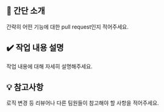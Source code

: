 ## :information_desk_person: 간단 소개

간략히 어떤 기능에 대한 pull request인지 적어주세요.

## :heavy_check_mark: 작업 내용 설명

작업 내용에 대해 자세히 설명해주세요.

## :bulb: 참고사항

로직 변경 등 리뷰어나 다른 팀원들이 참고해야 할 사항을 적어주세요.

